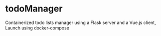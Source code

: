 # todoManager
Containerized todo lists manager using a Flask server and a Vue.js client,
Launch using docker-compose

